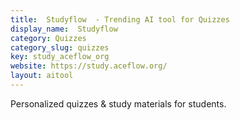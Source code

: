 ```yaml
---
title:  Studyflow  - Trending AI tool for Quizzes
display_name:  Studyflow 
category: Quizzes
category_slug: quizzes
key: study_aceflow_org
website: https://study.aceflow.org/
layout: aitool
---
```


Personalized quizzes & study materials for students.
